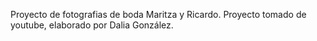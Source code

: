 Proyecto de fotografias de boda Maritza y Ricardo. Proyecto tomado de youtube, elaborado por Dalia González. 